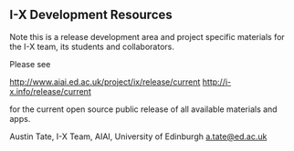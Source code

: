 ## I-X Development Resources

Note this is a release development area and project specific materials
for the I-X team, its students and collaborators.

Please see

  http://www.aiai.ed.ac.uk/project/ix/release/current
  http://i-x.info/release/current

for the current open source public release of all available materials and apps.

Austin Tate, I-X Team, AIAI, University of Edinburgh
a.tate@ed.ac.uk